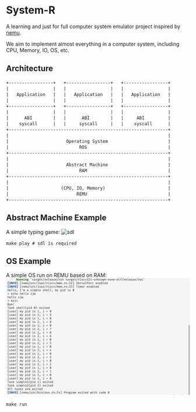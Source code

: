 # System-R

A learning and just for full computer system emulator project inspired by [nemu](https://github.com/NJU-ProjectN/nemu).

We aim to implement almost everything in a computer system, including CPU, Memory, IO, OS, etc.

## Architecture
```
+-----------------+   +-----------------+   +-----------------+
|                 |   |                 |   |                 |
|   Application   |   |   Application   |   |   Application   |
|                 |   |                 |   |                 |
+-----------------+   +-----------------+   +-----------------+
|                 |   |                 |   |                 |
|      ABI        |   |      ABI        |   |     ABI         |
|    syscall      |   |     syscall     |   |    syscall      |
+-------------------------------------------------------------+   
|                                                             |
|                      Operating System                       |
|                           ROS                               |
+-------------------------------------------------------------+
|                                                             |
|                      Abstract Machine                       |
|                           RAM                               |
+-------------------------------------------------------------+
|                                                             |
|                    (CPU, IO, Memory)                        |
|                          REMU                               |
+-------------------------------------------------------------+
```

## Abstract Machine Example

A simple typing game: 
![sdl](https://github.com/Qi-Zhan/SysR/assets/89050446/df7e74dc-1460-4214-af57-317aace421dd)

```
make play # sdl is required
```

## OS Example

A simple OS run on REMU based on RAM:
![asciicast](os.png)

```
make run
```
